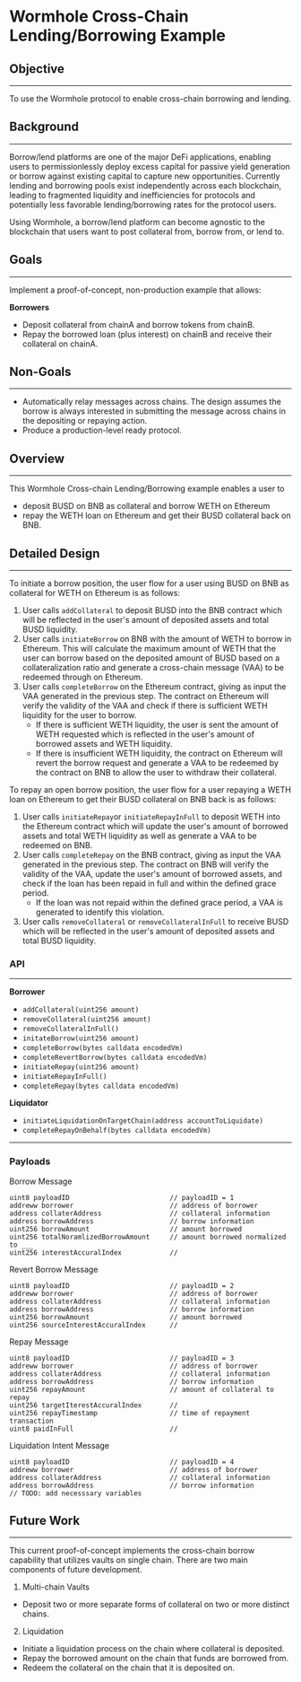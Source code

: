 # Wormhole Cross-Chain Lending/Borrowing Example

## Objective
---

To use the Wormhole protocol to enable cross-chain borrowing and lending.

## Background
---

Borrow/lend platforms are one of the major DeFi applications, enabling users to permissionlessly deploy excess capital for passive yield generation or borrow against existing capital to capture new opportunities. Currently lending and borrowing pools exist independently across each blockchain, leading to fragmented liquidity and inefficiencies for protocols and potentially less favorable lending/borrowing rates for the protocol users.

Using Wormhole, a borrow/lend platform can become agnostic to the blockchain that users want to post collateral from, borrow from, or lend to.

## Goals
---

Implement a proof-of-concept, non-production example that allows:

**Borrowers**
- Deposit collateral from chainA and borrow tokens from chainB.
- Repay the borrowed loan (plus interest) on chainB and receive their collateral on chainA.

## Non-Goals
---

- Automatically relay messages across chains. The design assumes the borrow is always interested in submitting the message across chains in the depositing or repaying action.
- Produce a production-level ready protocol.

## Overview
---

This Wormhole Cross-chain Lending/Borrowing example enables a user to
- deposit BUSD on BNB as collateral and borrow WETH on Ethereum
- repay the WETH loan on Ethereum and get their BUSD collateral back on BNB.

## Detailed Design
---

To initiate a borrow position, the user flow for a user using BUSD on BNB as collateral for WETH on Ethereum is as follows:

1. User calls `addCollateral` to deposit BUSD into the BNB contract which will be reflected in the user's amount of deposited assets and total BUSD liquidity.
2. User calls `initiateBorrow` on BNB with the amount of WETH to borrow in Ethereum. This will calculate the maximum amount of WETH that the user can borrow based on the deposited amount of BUSD based on a collateralization ratio and generate a cross-chain message (VAA) to be redeemed through on Ethereum.
3. User calls `completeBorrow` on the Ethereum contract, giving as input the VAA generated in the previous step. The contract on Ethereum will verify the validity of the VAA and check if there is sufficient WETH liquidity for the user to borrow.
    - If there is sufficient WETH liquidity, the user is sent the amount of WETH requested which is reflected in the user's amount of borrowed assets and WETH liquidity.
    - If there is insufficient WETH liquidity, the contract on Ethereum will revert the borrow request and generate a VAA to be redeemed by the contract on BNB to allow the user to withdraw their collateral.

To repay an open borrow position, the user flow for a user repaying a WETH loan on Ethereum to get their BUSD collateral on BNB back is as follows: 
1. User calls `initiateRepay`or `initiateRepayInFull` to deposit WETH into the Ethereum contract which will update the user's amount of borrowed assets and total WETH liquidity as well as generate a VAA to be redeemed on BNB.
2. User calls `completeRepay` on the BNB contract, giving as input the VAA generated in the previous step. The contract on BNB will verify the validity of the VAA, update the user's amount of borrowed assets, and check if the loan has been repaid in full and within the defined grace period.
    - If the loan was not repaid within the defined grace period, a VAA is generated to identify this violation.
3. User calls `removeCollateral` or `removeCollateralInFull` to receive BUSD which will be reflected in the user's amount of deposited assets and total BUSD liquidity.

### API
---

**Borrower**
- `addCollateral(uint256 amount)`
- `removeCollateral(uint256 amount)`
- `removeCollateralInFull()`
- `initateBorrow(uint256 amount)`
- `completeBorrow(bytes calldata encodedVm)`
- `completeRevertBorrow(bytes calldata encodedVm)`
- `initiateRepay(uint256 amount)`
- `initiateRepayInFull()`
- `completeRepay(bytes calldata encodedVm)`

**Liquidator**
- `initiateLiquidationOnTargetChain(address accountToLiquidate)`
- `completeRepayOnBehalf(bytes calldata encodedVm)`

---

### Payloads

Borrow Message
```
uint8 payloadID                         // payloadID = 1
addreww borrower                        // address of borrower
address collaterAddress                 // collateral information
address borrowAddress                   // borrow information
uint256 borrowAmount                    // amount borrowed
uint256 totalNoramlizedBorrowAmount     // amount borrowed normalized to ___
uint256 interestAccuralIndex            // 
```

Revert Borrow Message
```
uint8 payloadID                         // payloadID = 2
addreww borrower                        // address of borrower
address collaterAddress                 // collateral information
address borrowAddress                   // borrow information
uint256 borrowAmount                    // amount borrowed
uint256 sourceInterestAccuralIndex      //
```

Repay Message
```
uint8 payloadID                         // payloadID = 3
addreww borrower                        // address of borrower
address collaterAddress                 // collateral information
address borrowAddress                   // borrow information
uint256 repayAmount                     // amount of collateral to repay
uint256 targetIterestAccuralIndex       //
uint256 repayTimestamp                  // time of repayment transaction
uint8 paidInFull                        //
```

Liquidation Intent Message
```
uint8 payloadID                         // payloadID = 4
addreww borrower                        // address of borrower
address collaterAddress                 // collateral information
address borrowAddress                   // borrow information
// TODO: add necesssary variables
```

## Future Work
---

This current proof-of-concept implements the cross-chain borrow capability that utilizes vaults on single chain. There are two main components of future development.

1. Multi-chain Vaults 
- Deposit two or more separate forms of collateral on two or more distinct chains.
2. Liquidation
- Initiate a liquidation process on the chain where collateral is deposited.
- Repay the borrowed amount on the chain that funds are borrowed from.
- Redeem the collateral on the chain that it is deposited on.